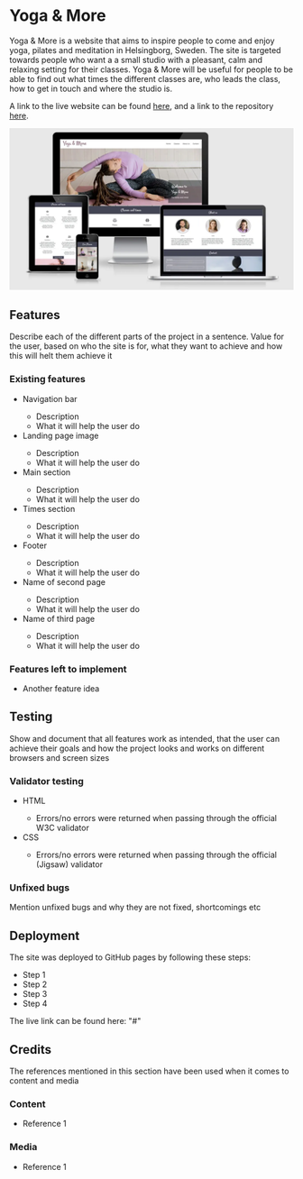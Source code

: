 <h1>Yoga & More</h1>
<p>Yoga & More is a website that aims to inspire people to come and enjoy yoga, pilates and meditation in Helsingborg, Sweden. The site is targeted towards people who want a a small studio with a pleasant, calm and relaxing setting for their classes. Yoga & More will be useful for people to be able to find out what times the different classes are, who leads the class, how to get in touch and where the studio is.</p>

<p>A link to the live website can be found <a href="https://mariechessler.github.io/yoga-and-more/index.html" target="_blank">here</a>, and a link to the repository <a href="https://github.com/MarieCHessler/yoga-and-more" target="_blank">here</a>.</p>

<img src="assets/images/ym-screens.webp" alt="Yoga & More on different screen sizes">
    
<h2>Features</h2>
<p>Describe each of the different parts of the project in a sentence. Value for the user, based on who the site is for, what they want to achieve and how this will helt them achieve it</p>

<h3>Existing features</h3>
    <ul>
        <li>Navigation bar</li>
            <ul>
                <li>Description</li>
                <li>What it will help the user do</li>
            </ul>
        <li>Landing page image</li>
            <ul>
                <li>Description</li>
                <li>What it will help the user do</li>
            </ul>
        <li>Main section</li>
            <ul>
                <li>Description</li>
                <li>What it will help the user do</li>
            </ul>
        <li>Times section</li>
            <ul>
                <li>Description</li>
                <li>What it will help the user do</li>
            </ul>
        <li>Footer</li>
            <ul>
                <li>Description</li>
                <li>What it will help the user do</li>
            </ul>
        <li>Name of second page</li>
            <ul>
                <li>Description</li>
                <li>What it will help the user do</li>
            </ul>
        <li>Name of third page</li>
            <ul>
                <li>Description</li>
                <li>What it will help the user do</li>
            </ul>
    </ul>

<h3>Features left to implement</h3>
    <ul>
        <li>Another feature idea</li>
    </ul>

<h2>Testing</h2>
    <p>Show and document that all features work as intended, that the user can achieve their goals and how the project looks and works on different browsers and screen sizes</p>

<h3>Validator testing</h3>
    <ul>
        <li>HTML</li>
            <ul>
                <li>Errors/no errors were returned when passing through the official W3C validator</li>
            </ul>
        <li>CSS</li>
            <ul>
                <li>Errors/no errors were returned when passing through the official (Jigsaw) validator</li>
            </ul>
    </ul>

<h3>Unfixed bugs</h3>
    <p>Mention unfixed bugs and why they are not fixed, shortcomings etc</p>

<h2>Deployment</h2>
    <p>The site was deployed to GitHub pages by following these steps:</p>
    <ul>
        <li>Step 1</li>
        <li>Step 2</li>
        <li>Step 3</li>
        <li>Step 4</li>
    </ul>
    <p>The live link can be found here: "#"</p>

<h2>Credits</h2>
    <p>The references mentioned in this section have been used when it comes to content and media</p>

<h3>Content</h3>
    <ul>
        <li>Reference 1</li>
    </ul>

<h3>Media</h3>
    <ul>
        <li>Reference 1</li>
    </ul>